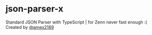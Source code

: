 # json-parser-x

Standard JSON Parser with TypeScript | for Zenn
never fast enough :(
Created by [@amex2189](https:///twitter.com/amex2189)
